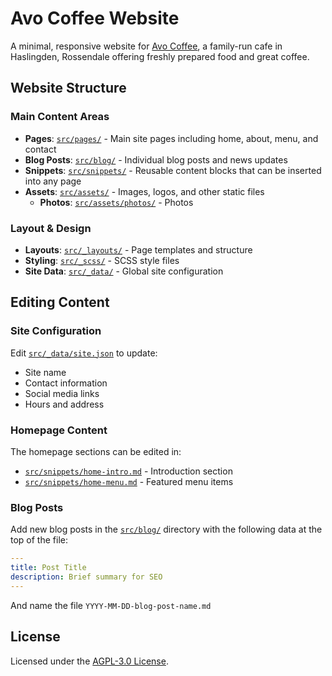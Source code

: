 # Avo Coffee Website

A minimal, responsive website for [Avo Coffee](https://avocoffee.co.uk), a family-run cafe in Haslingden, Rossendale offering freshly prepared food and great coffee.

## Website Structure

### Main Content Areas

- **Pages**: [`src/pages/`](src/pages/) - Main site pages including home, about, menu, and contact
- **Blog Posts**: [`src/blog/`](src/blog/) - Individual blog posts and news updates
- **Snippets**: [`src/snippets/`](src/snippets/) - Reusable content blocks that can be inserted into any page
- **Assets**: [`src/assets/`](src/assets/) - Images, logos, and other static files
  - **Photos**: [`src/assets/photos/`](src/assets/photos/) - Photos

### Layout & Design

- **Layouts**: [`src/_layouts/`](src/_layouts/) - Page templates and structure
- **Styling**: [`src/_scss/`](src/_scss/) - SCSS style files
- **Site Data**: [`src/_data/`](src/_data/) - Global site configuration

## Editing Content

### Site Configuration

Edit [`src/_data/site.json`](src/_data/site.json) to update:

- Site name
- Contact information
- Social media links
- Hours and address

### Homepage Content

The homepage sections can be edited in:

- [`src/snippets/home-intro.md`](src/snippets/home-intro.md) - Introduction section
- [`src/snippets/home-menu.md`](src/snippets/home-menu.md) - Featured menu items

### Blog Posts

Add new blog posts in the [`src/blog/`](src/blog/) directory with the following data at the top of the file:

```yaml
---
title: Post Title
description: Brief summary for SEO
---
```

And name the file `YYYY-MM-DD-blog-post-name.md`

## License

Licensed under the [AGPL-3.0 License](LICENSE).
